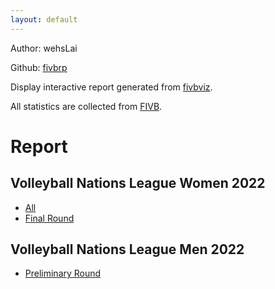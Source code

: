 ```yaml
---
layout: default
---
```

Author: wehsLai

Github: [fivbrp](https://github.com/wehsLai/fivbrp)

Display interactive report generated from [fivbviz](https://github.com/wehsLai/fivbviz).

All statistics are collected from [FIVB](https://www.fivb.com/).

# Report

## Volleyball Nations League Women 2022
- [All](stats/wvnl2022.html)
- [Final Round](stats/wvnl2022_f.html)

## Volleyball Nations League Men 2022
- [Preliminary Round](stats/mvnl2022.html)